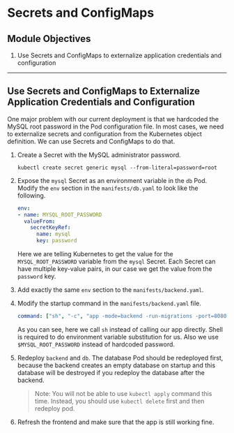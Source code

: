 # Secrets and ConfigMaps

## Module Objectives

1. Use Secrets and ConfigMaps to externalize application credentials and configuration

---

## Use Secrets and ConfigMaps to Externalize Application Credentials and Configuration

One major problem with our current deployment is that we hardcoded the MySQL root password in the Pod configuration file. In most cases, we need to externalize secrets and configuration from the Kubernetes object definition. We can use Secrets and ConfigMaps to do that.

1. Create a Secret with the MySQL administrator password.

    ```shell
    kubectl create secret generic mysql --from-literal=password=root
    ```

1. Expose the `mysql` Secret as an environment variable in the `db` Pod. Modify the `env` section in the `manifests/db.yaml` to look like the following.

    ```yaml
    env:
    - name: MYSQL_ROOT_PASSWORD
      valueFrom:
        secretKeyRef:
          name: mysql
          key: password
    ```

    Here we are telling Kubernetes to get the value for the `MYSQL_ROOT_PASSWORD` variable from the `mysql` Secret. Each Secret can have multiple key-value pairs, in our case we get the value from the `password` key.

1. Add exactly the same `env` section to the `manifests/backend.yaml`.

1. Modify the startup command in the `manifests/backend.yaml` file.

    ```yaml
    command: ["sh", "-c", "app -mode=backend -run-migrations -port=8080 -db-host=db -db-password=$MYSQL_ROOT_PASSWORD" ]
    ```

    As you can see, here we call `sh` instead of calling our app directly. Shell is required to do environment variable substitution for us. Also we use `$MYSQL_ROOT_PASSWORD` instead of hardcoded password.

1. Redeploy `backend` and `db`. The database Pod should be redeployed first, because the backend creates an empty database on startup and this database will be destroyed if you redeploy the database after the backend.

    > Note: You will not be able to use `kubectl apply` command this time. Instead, you should use `kubectl delete` first and then redeploy pod.

1. Refresh the frontend and make sure that the app is still working fine.

